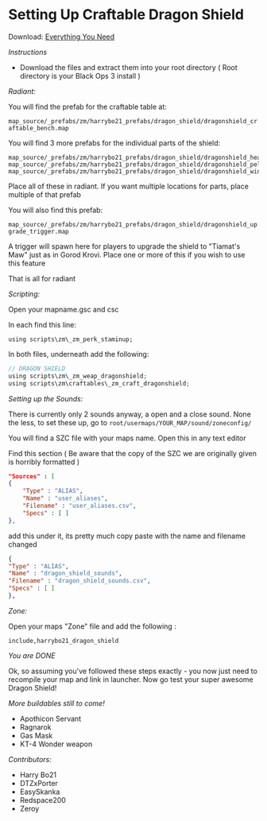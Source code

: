 # Setting Up Craftable Dragon Shield

Download: [Everything You Need](https://mega.nz/#!xFMEyS7J!H0bizKNtmIU4IKtRI-xd8o08hfq5F30oUb4fZAdYoQE)

*Instructions*

- Download the files and extract them into your root directory ( Root directory is your Black Ops 3 install )

*Radiant:*

You will find the prefab for the craftable table at:

``map_source/_prefabs/zm/harrybo21_prefabs/dragon_shield/dragonshield_craftable_bench.map``

You will find 3 more prefabs for the individual parts of the shield:

```
map_source/_prefabs/zm/harrybo21_prefabs/dragon_shield/dragonshield_head.map
map_source/_prefabs/zm/harrybo21_prefabs/dragon_shield/dragonshield_pelvis.map
map_source/_prefabs/zm/harrybo21_prefabs/dragon_shield/dragonshield_window.map
```

Place all of these in radiant. If you want multiple locations for parts, place multiple of that prefab

You will also find this prefab:

`map_source/_prefabs/zm/harrybo21_prefabs/dragon_shield/dragonshield_upgrade_trigger.map`

A trigger will spawn here for players to upgrade the shield to "Tiamat's Maw" just as in Gorod Krovi. Place one or more of this if you wish to use this feature

That is all for radiant

*Scripting:*

Open your mapname.gsc and csc

In each find this line:

`using scripts\zm\_zm_perk_staminup;`

In both files, underneath add the following:
``` php
// DRAGON SHIELD
using scripts\zm\_zm_weap_dragonshield;
using scripts\zm\craftables\_zm_craft_dragonshield;
```

*Setting up the Sounds:*

There is currently only 2 sounds anyway, a open and a close sound. None the less, to set these up, go to `root/usermaps/YOUR_MAP/sound/zoneconfig/`

You will find a SZC file with your maps name. Open this in any text editor

Find this section ( Be aware that the copy of the SZC we are originally given is horribly formatted )
``` json
"Sources" : [
{
	"Type" : "ALIAS",
	"Name" : "user_aliases",
	"Filename" : "user_aliases.csv",
	"Specs" : [ ] 
},
```

add this under it, its pretty much copy paste with the name and filename changed
``` json
{
"Type" : "ALIAS",
"Name" : "dragon_shield_sounds",
"Filename" : "dragon_shield_sounds.csv",
"Specs" : [ ] 
},
```

*Zone:*

Open your maps "Zone" file and add the following :
```
include,harrybo21_dragon_shield
```

*You are DONE*

Ok, so assuming you've followed these steps exactly - you now just need to recompile your map and link in launcher. Now go test your super awesome Dragon Shield!

*More buildables still to come!*

- Apothicon Servant
- Ragnarok
- Gas Mask
- KT-4 Wonder weapon

_Contributors:_
- Harry Bo21
- DTZxPorter
- EasySkanka
- Redspace200
- Zeroy